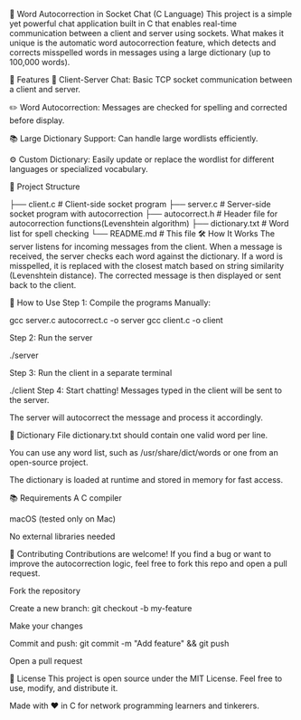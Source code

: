 📝 Word Autocorrection in Socket Chat (C Language)
This project is a simple yet powerful chat application built in C that enables real-time communication between a client and server using sockets. What makes it unique is the automatic word autocorrection feature, which detects and corrects misspelled words in messages using a large dictionary (up to 100,000 words).

🚀 Features
🔌 Client-Server Chat: Basic TCP socket communication between a client and server.

✏️ Word Autocorrection: Messages are checked for spelling and corrected before display.

📚 Large Dictionary Support: Can handle large wordlists efficiently.

⚙️ Custom Dictionary: Easily update or replace the wordlist for different languages or specialized vocabulary.

📁 Project Structure

├── client.c            # Client-side socket program
├── server.c            # Server-side socket program with autocorrection
├── autocorrect.h       # Header file for autocorrection functions(Levenshtein algorithm)
├── dictionary.txt      # Word list for spell checking
└── README.md           # This file
🛠️ How It Works
The server listens for incoming messages from the client.
When a message is received, the server checks each word against the dictionary.
If a word is misspelled, it is replaced with the closest match based on string similarity (Levenshtein distance).
The corrected message is then displayed or sent back to the client.

🧪 How to Use
Step 1: Compile the programs
Manually:

gcc server.c autocorrect.c -o server
gcc client.c -o client


Step 2: Run the server

./server

Step 3: Run the client in a separate terminal

./client
Step 4: Start chatting!
Messages typed in the client will be sent to the server.

The server will autocorrect the message and process it accordingly.

📄 Dictionary File
dictionary.txt should contain one valid word per line.

You can use any word list, such as /usr/share/dict/words or one from an open-source project.

The dictionary is loaded at runtime and stored in memory for fast access.

📚 Requirements
A C compiler

macOS (tested only on Mac)

No external libraries needed

🤝 Contributing
Contributions are welcome! If you find a bug or want to improve the autocorrection logic, feel free to fork this repo and open a pull request.

Fork the repository

Create a new branch: git checkout -b my-feature

Make your changes

Commit and push: git commit -m "Add feature" && git push

Open a pull request

📃 License
This project is open source under the MIT License. Feel free to use, modify, and distribute it.

Made with ❤️ in C for network programming learners and tinkerers.
